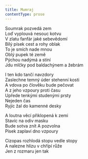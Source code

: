 ```yaml
---
title: Mumraj
contentType: prose
---
```


<section>

Soumrak pozvedá zem  
Loď vyplouvá nesouc kotvu  
V zlatu fanfár jaké sebevědomí  
Bílý písek cest a rohy oblak  
To je smích nade mnou  
Oblý pupek té země  
Pýchou nadýmá a stíní  
Jdu mlčky pod baldachýnem a žebrám

I ten kdo tančí navzdory  
Zaslechne temný úder stehenní kosti  
A vdova po člověku bude pečovat  
A z jeho vzpoury proti času  
Upřede tenkými studenými prsty  
Nejeden čas  
Ryjíc žal do kamenné desky

A loutna věcí přiklopená k zemi  
Stavíc na odiv masku  
Bude sotva znít A pozvolna  
Písek zaplaví dno vzpoury

Cizopas rozhlodá stopu vedle stopy  
A nalezne hlízu v chřípí růže  
Jen z rozmaru jen tak

</section>
